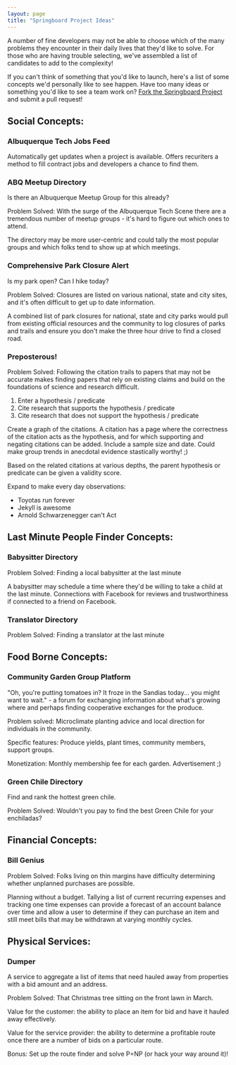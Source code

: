 ```yaml
---
layout: page
title: "Springboard Project Ideas"
---
```


A number of fine developers may not be able to choose which of the many problems they encounter in their daily lives that they'd like to solve. For those who are having trouble selecting, we've assembled a list of candidates to add to the complexity!

If you can't think of something that you'd like to launch, here's a list of some concepts we'd personally like to see happen. Have too many ideas or something you'd like to see a team work on? [Fork the Springboard Project](https://github.com/bowtie-io/springboard) and submit a pull request!

## Social Concepts:

### Albuquerque Tech Jobs Feed

Automatically get updates when a project is available. Offers recuriters a method to fill contract jobs and developers a chance to find them.

### ABQ Meetup Directory

Is there an Albuquerque Meetup Group for this already?

Problem Solved: With the surge of the Albuquerque Tech Scene there are a tremendous number of meetup groups - it's hard to figure out which ones to attend.

The directory may be more user-centric and could tally the most popular groups and which folks tend to show up at which meetings.

### Comprehensive Park Closure Alert

Is my park open? Can I hike today?

Problem Solved: Closures are listed on various national, state and city sites, and it's often difficult to get up to date information.

A combined list of park closures for national, state and city parks would pull from existing official resources and the community to log closures of parks and trails and ensure you don't make the three hour drive to find a closed road.

### Preposterous!

Problem Solved: Following the citation trails to papers that may not be accurate makes finding papers that rely on existing claims and build on the foundations of science and research difficult.

1. Enter a hypothesis / predicate
1. Cite research that supports the hypothesis / predicate
1. Cite research that does not support the hypothesis / predicate

Create a graph of the citations. A citation has a page where the correctness of the citation acts as the hypothesis, and for which supporting and negating citations can be added. Include a sample size and date. Could make group trends in anecdotal evidence stastically worthy! ;)

Based on the related citations at various depths, the parent hypothesis or predicate can be given a validity score.

Expand to make every day observations:

- Toyotas run forever
- Jekyll is awesome
- Arnold Schwarzenegger can't Act

## Last Minute People Finder Concepts:

### Babysitter Directory

Problem Solved: Finding a local babysitter at the last minute

A babysitter may schedule a time where they'd be willing to take a child at the last minute. Connections with Facebook for reviews and trustworthiness if connected to a friend on Facebook.


### Translator Directory

Problem Solved: Finding a translator at the last minute

## Food Borne Concepts:

### Community Garden Group Platform

"Oh, you're putting tomatoes in? It froze in the Sandias today... you might want to wait." - a forum for exchanging information about what's growing where and perhaps finding cooperative exchanges for the produce.

Problem solved: Microclimate planting advice and local direction for individuals in the community.

Specific features: Produce yields, plant times, community members, support groups.

Monetization: Monthly membership fee for each garden. Advertisement ;)


### Green Chile Directory

Find and rank the hottest green chile.

Problem Solved: Wouldn't you pay to find the best Green Chile for your
enchiladas?

## Financial Concepts:

### Bill Genius

Problem Solved: Folks living on thin margins have difficulty determining whether
unplanned purchases are possible.

Planning without a budget. Tallying a list of current recurring expenses and
tracking one time expenses can provide a forecast of an account balance over
time and allow a user to determine if they can purchase an item and still meet
bills that may be withdrawn at varying monthly cycles.

## Physical Services:

### Dumper

A service to aggregate a list of items that need hauled away from properties
with a bid amount and an address.

Problem Solved: That Christmas tree sitting on the front lawn in March.

Value for the customer: the ability to place an item for bid and have it hauled
away effectively.

Value for the service provider: the ability to determine a profitable route once
there are a number of bids on a particular route.

Bonus: Set up the route finder and solve P=NP (or hack your way around it)!
